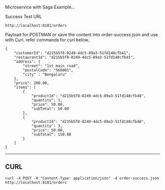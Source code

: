 Microservice with Saga Example...


Success Test URL 

```
http://localhost:8181/orders 
```

Payload for POSTMAN or save the content into order-success.json and use with Curl. refer commands for curl below..

```
{
    "customerId": "d215b5f8-0249-4dc5-89a3-51fd148cfb41",
    "restaurantId": "d215b5f8-0249-4dc5-89a3-51fd148cfb45",
    "address": {
        "street": "1st main road",
        "postalCode": "560001",
        "city" : "Bengaluru"
    },
    "price": 200.00,
    "items": [
        {
            "productId": "d215b5f8-0249-4dc5-89a3-51fd148cfb48",
            "quantity": 1,
            "price": 50.00,
            "subTotal": 50.00
        },
        {
            "productId": "d215b5f8-0249-4dc5-89a3-51fd148cfb48",
            "quantity": 3,
            "price": 50.00,
            "subTotal": 150.00
        }
    ]
}
```

----------------------------------

## CURL

```
curl -X POST -H "Content-Type: application/json" -d order-success.json http://localhost:8181/orders

```
